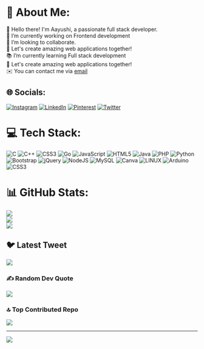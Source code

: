 # 💫 About Me:
👋 Hello there! I'm Aayushi, a passionate full stack developer.<br>🔭 I’m currently working on Frontend development<br>👯 I’m looking to collaborate.<br>🤝 Let's create amazing web applications together!<br>📚 I’m currently learning Full stack development<br> 🌱 Let's create amazing web applications together!<br>✉️ You can contact me via <a href="mailto:%3Caayushiojha13@gmail.com%3E">email</a> <br>


## 🌐 Socials:
[![Instagram](https://img.shields.io/badge/Instagram-%23E4405F.svg?logo=Instagram&logoColor=white)](https://instagram.com/aayushiojha) [![LinkedIn](https://img.shields.io/badge/LinkedIn-%230077B5.svg?logo=linkedin&logoColor=white)](https://linkedin.com/in/aayushi-ojha-2240a6220) [![Pinterest](https://img.shields.io/badge/Pinterest-%23E60023.svg?logo=Pinterest&logoColor=white)](https://pinterest.com/aayushiojha13) [![Twitter](https://img.shields.io/badge/Twitter-%231DA1F2.svg?logo=Twitter&logoColor=white)](https://twitter.com/I_m_ashiojha) 

# 💻 Tech Stack:
![C](https://img.shields.io/badge/c-%2300599C.svg?style=for-the-badge&logo=c&logoColor=white) ![C++](https://img.shields.io/badge/c++-%2300599C.svg?style=for-the-badge&logo=c%2B%2B&logoColor=white) ![CSS3](https://img.shields.io/badge/css3-%231572B6.svg?style=for-the-badge&logo=css3&logoColor=white) ![Go](https://img.shields.io/badge/go-%2300ADD8.svg?style=for-the-badge&logo=go&logoColor=white) ![JavaScript](https://img.shields.io/badge/javascript-%23323330.svg?style=for-the-badge&logo=javascript&logoColor=%23F7DF1E) ![HTML5](https://img.shields.io/badge/html5-%23E34F26.svg?style=for-the-badge&logo=html5&logoColor=white) ![Java](https://img.shields.io/badge/java-%23ED8B00.svg?style=for-the-badge&logo=java&logoColor=white) ![PHP](https://img.shields.io/badge/php-%23777BB4.svg?style=for-the-badge&logo=php&logoColor=white) ![Python](https://img.shields.io/badge/python-3670A0?style=for-the-badge&logo=python&logoColor=ffdd54) ![Bootstrap](https://img.shields.io/badge/bootstrap-%23563D7C.svg?style=for-the-badge&logo=bootstrap&logoColor=white) ![jQuery](https://img.shields.io/badge/jquery-%230769AD.svg?style=for-the-badge&logo=jquery&logoColor=white) ![NodeJS](https://img.shields.io/badge/node.js-6DA55F?style=for-the-badge&logo=node.js&logoColor=white) ![MySQL](https://img.shields.io/badge/mysql-%2300f.svg?style=for-the-badge&logo=mysql&logoColor=white) ![Canva](https://img.shields.io/badge/Canva-%2300C4CC.svg?style=for-the-badge&logo=Canva&logoColor=white) ![LINUX](https://img.shields.io/badge/Linux-FCC624?style=for-the-badge&logo=linux&logoColor=black) ![Arduino](https://img.shields.io/badge/-Arduino-00979D?style=for-the-badge&logo=Arduino&logoColor=white) ![CSS3](https://img.shields.io/badge/css3-%231572B6.svg?style=for-the-badge&logo=css3&logoColor=white)
# 📊 GitHub Stats:
![](https://github-readme-stats.vercel.app/api?username=aayushiojha&theme=dark&hide_border=false&include_all_commits=false&count_private=false)<br/>
![](https://github-readme-streak-stats.herokuapp.com/?user=aayushiojha&theme=dark&hide_border=false)<br/>
![](https://github-readme-stats.vercel.app/api/top-langs/?username=aayushiojha&theme=dark&hide_border=false&include_all_commits=false&count_private=false&layout=compact)

## 🐦 Latest Tweet
[![](https://gtce.itsvg.in/api?username=I_m_ashiojha)](https://github.com/VishwaGauravIn/github-twitter-card-embed)

### ✍️ Random Dev Quote
![](https://quotes-github-readme.vercel.app/api?type=horizontal&theme=radical)

### 🔝 Top Contributed Repo
![](https://github-contributor-stats.vercel.app/api?username=aayushiojha&limit=5&theme=dark&combine_all_yearly_contributions=true)

---
[![](https://visitcount.itsvg.in/api?id=aayushiojha&label=Profile%20Views&color=0&icon=5&pretty=false)](https://visitcount.itsvg.in)
<!-- Proudly created with GPRM ( https://gprm.itsvg.in ) -->
